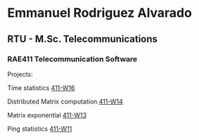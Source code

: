 # Emmanuel Rodriguez Alvarado
## RTU - M.Sc. Telecommunications
### RAE411 Telecommunication Software

Projects:

Time statistics [411-W16](https://github.com/emma-alv/411-W16)

Distributed Matrix computation [411-W14](https://emma-alv.github.io/411-W14)

Matrix exponential [411-W13](https://emma-alv.github.io/Week14)

Ping statistics [411-W11](https://emma-alv.github.io/ping_statistics)
